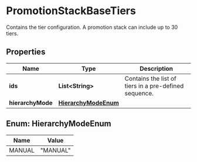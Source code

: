 

# PromotionStackBaseTiers

Contains the tier configuration. A promotion stack can include up to 30 tiers.

## Properties

| Name | Type | Description |
|------------ | ------------- | ------------- |
|**ids** | **List&lt;String&gt;** | Contains the list of tiers in a pre-defined sequence. |
|**hierarchyMode** | [**HierarchyModeEnum**](#HierarchyModeEnum) |  |



## Enum: HierarchyModeEnum

| Name | Value |
|---- | -----|
| MANUAL | &quot;MANUAL&quot; |



